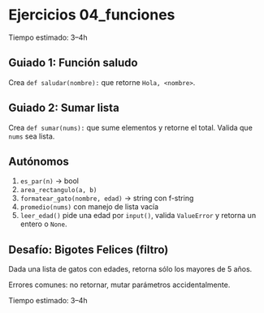# Ejercicios 04_funciones

Tiempo estimado: 3–4h

## Guiado 1: Función saludo
Crea `def saludar(nombre):` que retorne `Hola, <nombre>`.

## Guiado 2: Sumar lista
Crea `def sumar(nums):` que sume elementos y retorne el total. Valida que `nums` sea lista.

## Autónomos
1. `es_par(n)` -> bool
2. `area_rectangulo(a, b)`
3. `formatear_gato(nombre, edad)` -> string con f-string
4. `promedio(nums)` con manejo de lista vacía
5. `leer_edad()` pide una edad por `input()`, valida `ValueError` y retorna un entero o `None`.

## Desafío: Bigotes Felices (filtro)
Dada una lista de gatos con edades, retorna sólo los mayores de 5 años.

Errores comunes: no retornar, mutar parámetros accidentalmente.

Tiempo estimado: 3–4h
